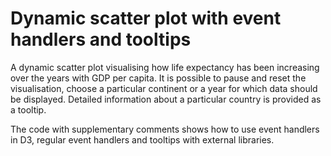 # Dynamic scatter plot with event handlers and tooltips

A dynamic scatter plot visualising how life expectancy has been increasing over the years with GDP per capita. It is possible to pause and reset the visualisation, choose a particular continent or a year for which data should be displayed. Detailed information about a particular country is provided as a tooltip.

The code with supplementary comments shows how to use event handlers in D3, regular event handlers and tooltips with external libraries.
